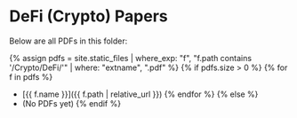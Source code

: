 # DeFi (Crypto) Papers

Below are all PDFs in this folder:

{% assign pdfs = site.static_files | where_exp: "f", "f.path contains '/Crypto/DeFi/'" | where: "extname", ".pdf" %}
{% if pdfs.size > 0 %}
{% for f in pdfs %}
- [{{ f.name }}]({{ f.path | relative_url }})
{% endfor %}
{% else %}
- (No PDFs yet)
{% endif %}
